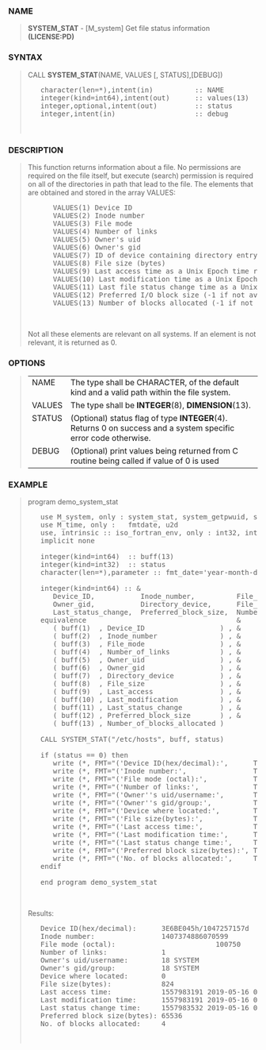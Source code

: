 <?
<body>
  <div id="Container">
    <div id="Content">
      <div class="c174"></div><a name="0"></a>

      <h3><a name="0">NAME</a></h3>

      <blockquote>
        <b>SYSTEM_STAT</b> - [M_system] Get file status information <b>(LICENSE:PD)</b>
      </blockquote><a name="contents" id="contents"></a>

      <h3><a name="7">SYNTAX</a></h3>

      <blockquote>
        CALL <b>SYSTEM_STAT</b>(NAME, VALUES [, STATUS],[DEBUG])
        <pre>
   character(len=*),intent(in)          :: NAME
   integer(kind=int64),intent(out)      :: values(13)
   integer,optional,intent(out)         :: status
   integer,intent(in)                   :: debug
<br />
</pre>
      </blockquote><a name="2"></a>

      <h3><a name="2">DESCRIPTION</a></h3>

      <blockquote>
        <p>This function returns information about a file. No permissions are required on the file itself, but execute (search) permission is required on
        all of the directories in path that lead to the file. The elements that are obtained and stored in the array VALUES:</p>
        <pre>
      VALUES(1) Device ID
      VALUES(2) Inode number
      VALUES(3) File mode
      VALUES(4) Number of links
      VALUES(5) Owner's uid
      VALUES(6) Owner's gid
      VALUES(7) ID of device containing directory entry for file (0 if not available)
      VALUES(8) File size (bytes)
      VALUES(9) Last access time as a Unix Epoch time rounded to seconds
      VALUES(10) Last modification time as a Unix Epoch time rounded to seconds
      VALUES(11) Last file status change time as a Unix Epoch time rounded to seconds
      VALUES(12) Preferred I/O block size (-1 if not available)
      VALUES(13) Number of blocks allocated (-1 if not available)
<br />
</pre>Not all these elements are relevant on all systems. If an element is not relevant, it is returned as 0.
      </blockquote><a name="3"></a>

      <h3><a name="3">OPTIONS</a></h3>

      <blockquote>
        <table cellpadding="3">
          <tr valign="top">
            <td class="c175" width="6%" nowrap="nowrap">NAME</td>

            <td valign="bottom">The type shall be CHARACTER, of the default kind and a valid path within the file system.</td>
          </tr>

          <tr valign="top">
            <td class="c175" width="6%" nowrap="nowrap">VALUES</td>

            <td valign="bottom">The type shall be <b>INTEGER</b>(8), <b>DIMENSION</b>(13).</td>
          </tr>

          <tr valign="top">
            <td class="c175" width="6%" nowrap="nowrap">STATUS</td>

            <td valign="bottom">(Optional) status flag of type <b>INTEGER</b>(4). Returns 0 on success and a system specific error code otherwise.</td>
          </tr>

          <tr valign="top">
            <td class="c175" width="6%" nowrap="nowrap">DEBUG</td>

            <td valign="bottom">(Optional) print values being returned from C routine being called if value of 0 is used</td>
          </tr>
        </table>
      </blockquote><a name="4"></a>

      <h3><a name="4">EXAMPLE</a></h3>

      <blockquote>
        program demo_system_stat
        <pre>
   use M_system, only : system_stat, system_getpwuid, system_getgrgid
   use M_time, only :   fmtdate, u2d
   use, intrinsic :: iso_fortran_env, only : int32, int64
   implicit none
<br />   integer(kind=int64)  :: buff(13)
   integer(kind=int32)  :: status
   character(len=*),parameter :: fmt_date='year-month-day hour:minute:second'
<br />   integer(kind=int64) :: &amp;
      Device_ID,           Inode_number,          File_mode,                  Number_of_links,  Owner_uid,         &amp;
      Owner_gid,           Directory_device,      File_size,                  Last_access,      Last_modification, &amp;
      Last_status_change,  Preferred_block_size,  Number_of_blocks_allocated
   equivalence                                    &amp;
      ( buff(1)  , Device_ID                  ) , &amp;
      ( buff(2)  , Inode_number               ) , &amp;
      ( buff(3)  , File_mode                  ) , &amp;
      ( buff(4)  , Number_of_links            ) , &amp;
      ( buff(5)  , Owner_uid                  ) , &amp;
      ( buff(6)  , Owner_gid                  ) , &amp;
      ( buff(7)  , Directory_device           ) , &amp;
      ( buff(8)  , File_size                  ) , &amp;
      ( buff(9)  , Last_access                ) , &amp;
      ( buff(10) , Last_modification          ) , &amp;
      ( buff(11) , Last_status_change         ) , &amp;
      ( buff(12) , Preferred_block_size       ) , &amp;
      ( buff(13) , Number_of_blocks_allocated )
<br />   CALL SYSTEM_STAT("/etc/hosts", buff, status)
<br />   if (status == 0) then
      write (*, FMT="('Device ID(hex/decimal):',      T30, Z0,'h/',I0,'d')") buff(1),buff(1)
      write (*, FMT="('Inode number:',                T30, I0)") buff(2)
      write (*, FMT="('File mode (octal):',           T30, O19)") buff(3)
      write (*, FMT="('Number of links:',             T30, I0)") buff(4)
      write (*, FMT="('Owner''s uid/username:',       T30, I0,1x, A)") buff(5), system_getpwuid(buff(5))
      write (*, FMT="('Owner''s gid/group:',          T30, I0,1x, A)") buff(6), system_getgrgid(buff(6))
      write (*, FMT="('Device where located:',        T30, I0)") buff(7)
      write (*, FMT="('File size(bytes):',            T30, I0)") buff(8)
      write (*, FMT="('Last access time:',            T30, I0,1x, A)") buff(9), fmtdate(u2d(int(buff(9))),fmt_date)
      write (*, FMT="('Last modification time:',      T30, I0,1x, A)") buff(10),fmtdate(u2d(int(buff(10))),fmt_date)
      write (*, FMT="('Last status change time:',     T30, I0,1x, A)") buff(11),fmtdate(u2d(int(buff(11))),fmt_date)
      write (*, FMT="('Preferred block size(bytes):', T30, I0)") buff(12)
      write (*, FMT="('No. of blocks allocated:',     T30, I0)") buff(13)
   endif
<br />   end program demo_system_stat
<br />
</pre>Results:
        <pre>
   Device ID(hex/decimal):      3E6BE045h/1047257157d
   Inode number:                1407374886070599
   File mode (octal):                        100750
   Number of links:             1
   Owner's uid/username:        18 SYSTEM
   Owner's gid/group:           18 SYSTEM
   Device where located:        0
   File size(bytes):            824
   Last access time:            1557983191 2019-05-16 01:06:31
   Last modification time:      1557983191 2019-05-16 01:06:31
   Last status change time:     1557983532 2019-05-16 01:12:12
   Preferred block size(bytes): 65536
   No. of blocks allocated:     4
<br />
</pre>
      </blockquote><a name="5"></a>
    </div>
  </div>
</body>
